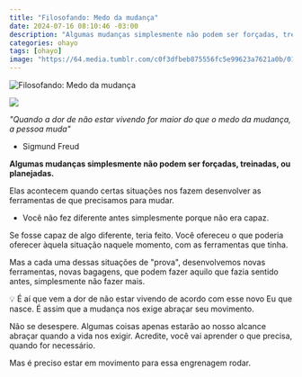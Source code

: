 ```yaml
---
title: "Filosofando: Medo da mudança"
date: 2024-07-16 08:10:46 -03:00
description: "Algumas mudanças simplesmente não podem ser forçadas, treinadas, ou planejadas."
categories: ohayo
tags: [ohayo]
image: "https://64.media.tumblr.com/c0f3dfbeb875556fc5e99623a7621a0b/01410b5103c0e551-d9/s640x960/afc284445b5b058949eb2c02855f42f814dc467a.jpg"
---
```

![Filosofando: Medo da mudança](https://cdn.jsdelivr.net/gh/geanramos/files/img/filosofando.png)


![](https://media.beehiiv.com/uploads/asset/file/adc004b9-968d-4e5c-8648-77711f337e47/Untitled-113.png)

_"Quando a dor de não estar vivendo for maior do que o medo da mudança, a pessoa muda"_

- Sigmund Freud

**Algumas mudanças simplesmente não podem ser forçadas, treinadas, ou planejadas.**

Elas acontecem quando certas situações nos fazem desenvolver as ferramentas de que precisamos para mudar.

-   Você não fez diferente antes simplesmente porque não era capaz.

Se fosse capaz de algo diferente, teria feito. Você ofereceu o que poderia oferecer àquela situação naquele momento, com as ferramentas que tinha.

Mas a cada uma dessas situações de "prova", desenvolvemos novas ferramentas, novas bagagens, que podem fazer aquilo que fazia sentido antes, simplesmente não fazer mais.

💡 É aí que vem a dor de não estar vivendo de acordo com esse novo Eu que nasce. É assim que a mudança nos exige abraçar seu movimento.

Não se desespere. Algumas coisas apenas estarão ao nosso alcance abraçar quando a vida nos exigir. Acredite, você vai aprender o que precisa, quando for necessário.

Mas é preciso estar em movimento para essa engrenagem rodar.